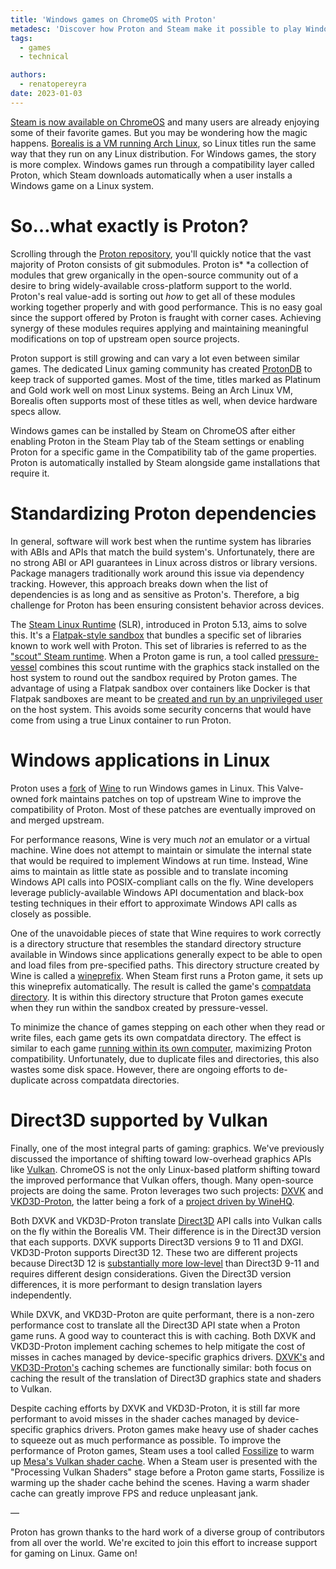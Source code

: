 ```yaml
---
title: 'Windows games on ChromeOS with Proton'
metadesc: 'Discover how Proton and Steam make it possible to play Windows games on ChromeOS.'
tags:
  - games
  - technical

authors:
  - renatopereyra
date: 2023-01-03
---
```


[Steam is now available on ChromeOS](https://www.chromium.org/chromium-os/steam-on-chromeos/)
and many users are already enjoying some of their favorite games. But you may be
wondering how the magic happens.
[Borealis is a VM running Arch Linux](https://chromeos.dev/en/posts/bringing-steam-to-chromeos),
so Linux titles run the same way that they run on any Linux distribution. For
Windows games, the story is more complex. Windows games run through a
compatibility layer called Proton, which Steam downloads automatically when a
user installs a Windows game on a Linux system.

# So…what exactly is Proton?

Scrolling through the [Proton
repository](https://github.com/ValveSoftware/Proton), you'll quickly notice that
the vast majority of Proton consists of git submodules. Proton is\* *a collection
of modules that grew organically in the open-source community out of a desire to
bring widely-available cross-platform support to the world. Proton's real
value-add is sorting out _how_ to get all of these modules working together
properly and with good performance. This is no easy goal since the support
offered by Proton is fraught with corner cases. Achieving synergy of these
modules requires applying and maintaining meaningful modifications on top of
upstream open source projects.

Proton support is still growing and can vary a lot even between similar games.
The dedicated Linux gaming community has created
[ProtonDB](https://www.protondb.com/) to keep track of supported games. Most of
the time, titles marked as Platinum and Gold work well on most Linux systems.
Being an Arch Linux VM, Borealis often supports most of these titles as well,
when device hardware specs allow.

Windows games can be installed by Steam on ChromeOS after either enabling
Proton in the Steam Play tab of the Steam settings or enabling Proton for a
specific game in the Compatibility tab of the game properties. Proton is
automatically installed by Steam alongside game installations that require it.

# Standardizing Proton dependencies

In general, software will work best when the runtime system has libraries with
ABIs and APIs that match the build system's. Unfortunately, there are no strong
ABI or API guarantees in Linux across distros or library versions. Package
managers traditionally work around this issue via dependency tracking. However,
this approach breaks down when the list of dependencies is as long and as
sensitive as Proton's. Therefore, a big challenge for Proton has been ensuring
consistent behavior across devices.

The
[Steam Linux Runtime](https://gitlab.steamos.cloud/steamrt/steamlinuxruntime/-/tree/master/)
(SLR), introduced in Proton 5.13, aims to solve this. It's a [Flatpak-style
sandbox](https://flatpak.org/faq/) that bundles a specific set of libraries
known to work well with Proton. This set of libraries is referred to as the
["scout" Steam runtime](https://gitlab.steamos.cloud/steamrt/steam-runtime-tools/-/blob/master/docs/ld-library-path-runtime.md).
When a Proton game is run, a tool called
[pressure-vessel](https://gitlab.steamos.cloud/steamrt/steam-runtime-tools/-/blob/master/docs/pressure-vessel.md)
combines this scout runtime with the graphics stack installed on the host system
to round out the sandbox required by Proton games. The advantage of using a
Flatpak sandbox over containers like Docker is that Flatpak sandboxes are meant
to be
[created and run by an unprivileged user](https://docs.flatpak.org/en/latest/under-the-hood.html#underlying-technologies)
on the host system. This avoids some security concerns that would have come from
using a true Linux container to run Proton.

# Windows applications in Linux

Proton uses a [fork](https://github.com/ValveSoftware/wine/tree/proton_7.0) of
[Wine](https://www.winehq.org/) to run Windows games in Linux. This Valve-owned
fork maintains patches on top of upstream Wine to improve the compatibility of
Proton. Most of these patches are eventually improved on and merged upstream.

For performance reasons, Wine is very much _not_ an emulator or a virtual
machine. Wine does not attempt to maintain or simulate the internal state that
would be required to implement Windows at run time. Instead, Wine aims to
maintain as little state as possible and to translate incoming Windows API calls
into POSIX-compliant calls on the fly. Wine developers leverage
publicly-available Windows API documentation and black-box testing techniques in
their effort to approximate Windows API calls as closely as possible.

One of the unavoidable pieces of state that Wine requires to work correctly is
a directory structure that resembles the standard directory structure available
in Windows since applications generally expect to be able to open and load files
from pre-specified paths. This directory structure created by Wine is called a
[wineprefix](https://wiki.winehq.org/FAQ#Wineprefixes). When Steam first runs a
Proton game, it sets up this wineprefix automatically. The result is called the
game's
[compatdata directory](https://github.com/ValveSoftware/Proton/blob/proton_7.0/proton#L401).
It is within this directory structure that Proton games execute when they run
within the sandbox created by pressure-vessel.

To minimize the chance of games stepping on each other when they read or write
files, each game gets its own compatdata directory. The effect is similar to
each game
[running within its own computer](https://wiki.winehq.org/FAQ#How_can_I_run_two_programs_as_if_they_were_on_different_computers.3F),
maximizing Proton compatibility. Unfortunately, due to duplicate files and
directories, this also wastes some disk space. However, there are ongoing
efforts to de-duplicate across compatdata directories.

# Direct3D supported by Vulkan

Finally, one of the most integral parts of gaming: graphics. We've previously
discussed the importance of shifting toward low-overhead graphics APIs like
[Vulkan](https://chromeos.dev/en/posts/improving-vulkan-availability-with-venus).
ChromeOS is not the only Linux-based platform shifting toward the improved
performance that Vulkan offers, though. Many open-source projects are doing the
same. Proton leverages two such projects:
[DXVK](https://github.com/doitsujin/dxvk/tree/279b4b7ec225c2c4bddc4eb6ddfa8bfe89c8bf5c)
and
[VKD3D-Proton](https://github.com/HansKristian-Work/vkd3d-proton/tree/3e5aab6fb3e18f81a71b339be4cb5cdf55140980),
the latter being a fork of a [project driven by
WineHQ](https://source.winehq.org/git/vkd3d.git/).

Both DXVK and VKD3D-Proton translate
[Direct3D](https://docs.microsoft.com/en-us/windows/win32/direct3d) API calls
into Vulkan calls on the fly within the Borealis VM. Their difference is in the
Direct3D version that each supports. DXVK supports Direct3D versions 9 to 11 and
DXGI. VKD3D-Proton supports Direct3D 12. These two are different projects
because Direct3D 12 is
[substantially more low-level](https://www.anandtech.com/show/7889/microsoft-announces-directx-12-low-level-graphics-programming-comes-to-directx)
than Direct3D 9-11 and requires different design considerations. Given the
Direct3D version differences, it is more performant to design translation layers
independently.

While DXVK, and VKD3D-Proton are quite performant, there is a non-zero
performance cost to translate all the Direct3D API state when a Proton game
runs. A good way to counteract this is with caching. Both DXVK and VKD3D-Proton
implement caching schemes to help mitigate the cost of misses in caches managed
by device-specific graphics drivers.
[DXVK's](https://github.com/doitsujin/dxvk#state-cache) and
[VKD3D-Proton's](https://github.com/HansKristian-Work/vkd3d-proton/blob/c47a6a904bbeebcb2fbed4e7accfae5bd17cff2f/README.md#shader-cache)
caching schemes are functionally similar: both focus on caching the result of
the translation of Direct3D graphics state and shaders to Vulkan.

Despite caching efforts by DXVK and VKD3D-Proton, it is still far more
performant to avoid misses in the shader caches managed by device-specific
graphics drivers. Proton games make heavy use of shader caches to squeeze out as
much performance as possible. To improve the performance of Proton games, Steam
uses a tool called [Fossilize](https://github.com/ValveSoftware/Fossilize) to
warm up
[Mesa's Vulkan shader cache](https://gitlab.freedesktop.org/mesa/mesa/-/merge_requests/15390).
When a Steam user is presented with the "Processing Vulkan Shaders" stage before
a Proton game starts, Fossilize is warming up the shader cache behind the
scenes. Having a warm shader cache can greatly improve FPS and reduce unpleasant
jank.

—

Proton has grown thanks to the hard work of a diverse group of contributors
from all over the world. We're excited to join this effort to increase support
for gaming on Linux. Game on!

